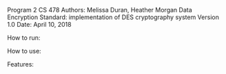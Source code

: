  Program 2 CS 478
 Authors: Melissa Duran, Heather Morgan
 Data Encryption Standard: implementation of DES cryptography system
 Version 1.0
 Date: April 10, 2018



  How to run:


  How to use:
  
  Features:
  
